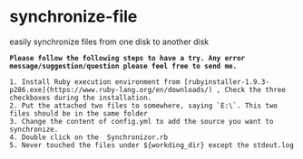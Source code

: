 synchronize-file
================

easily synchronize files from one disk to another disk

**`Please follow the following steps to have a try. Any error message/suggestion/question please feel free to send me.`**

	1. Install Ruby execution environment from [rubyinstaller-1.9.3-p286.exe](https://www.ruby-lang.org/en/downloads/) , Check the three checkboxes during the installation.
	2. Put the attached two files to somewhere, saying `E:\`. This two files should be in the same folder 
	3. Change the content of config.yml to add the source you want to synchronize.
	4. Double click on the  Synchronizor.rb 
	5. Never touched the files under ${workding_dir} except the stdout.log

